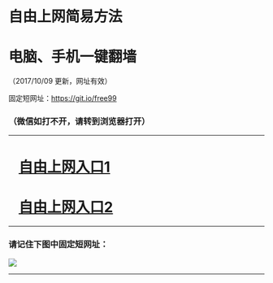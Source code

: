 ﻿# 自由上网简易方法

# 电脑、手机一键翻墙

（2017/10/09 更新，网址有效）

固定短网址：https://git.io/free99

### （微信如打不开，请转到浏览器打开）


***





# &nbsp;&nbsp; <a href="http://ft2743731655.fwq-tz-1001.info/fwqtz01.html?t=10090015564 " target="_blank">自由上网入口1</a>
# &nbsp;&nbsp; <a href="http://ft2916019051.fwq-tz-1002.info/fwqtz02.html?t=100900128015 " target="_blank">自由上网入口2</a>
***

### 请记住下图中固定短网址：

<img src="https://s3-us-west-2.amazonaws.com/fwq-1001/yjfq-20170905okok.png" /> 


***

